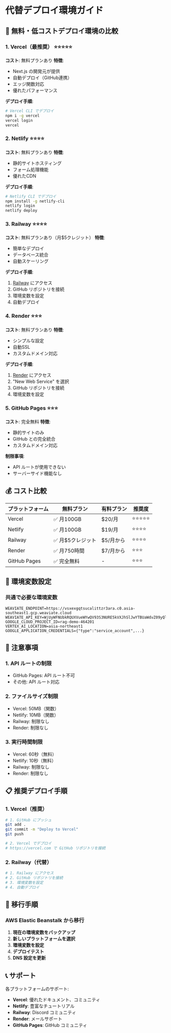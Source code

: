 # 代替デプロイ環境ガイド

## 🚀 無料・低コストデプロイ環境の比較

### 1. **Vercel（最推奨）** ⭐⭐⭐⭐⭐
**コスト**: 無料プランあり
**特徴**:
- Next.js の開発元が提供
- 自動デプロイ（GitHub連携）
- エッジ関数対応
- 優れたパフォーマンス

**デプロイ手順**:
```bash
# Vercel CLI でデプロイ
npm i -g vercel
vercel login
vercel
```

### 2. **Netlify** ⭐⭐⭐⭐
**コスト**: 無料プランあり
**特徴**:
- 静的サイトホスティング
- フォーム処理機能
- 優れたCDN

**デプロイ手順**:
```bash
# Netlify CLI でデプロイ
npm install -g netlify-cli
netlify login
netlify deploy
```

### 3. **Railway** ⭐⭐⭐⭐
**コスト**: 無料プランあり（月$5クレジット）
**特徴**:
- 簡単なデプロイ
- データベース統合
- 自動スケーリング

**デプロイ手順**:
1. [Railway](https://railway.app) にアクセス
2. GitHub リポジトリを接続
3. 環境変数を設定
4. 自動デプロイ

### 4. **Render** ⭐⭐⭐
**コスト**: 無料プランあり
**特徴**:
- シンプルな設定
- 自動SSL
- カスタムドメイン対応

**デプロイ手順**:
1. [Render](https://render.com) にアクセス
2. "New Web Service" を選択
3. GitHub リポジトリを接続
4. 環境変数を設定

### 5. **GitHub Pages** ⭐⭐⭐
**コスト**: 完全無料
**特徴**:
- 静的サイトのみ
- GitHub との完全統合
- カスタムドメイン対応

**制限事項**:
- API ルートが使用できない
- サーバーサイド機能なし

## 💰 コスト比較

| プラットフォーム | 無料プラン | 有料プラン | 推奨度 |
|----------------|-----------|-----------|--------|
| Vercel | ✅ 月100GB | $20/月 | ⭐⭐⭐⭐⭐ |
| Netlify | ✅ 月100GB | $19/月 | ⭐⭐⭐⭐ |
| Railway | ✅ 月$5クレジット | $5/月から | ⭐⭐⭐⭐ |
| Render | ✅ 月750時間 | $7/月から | ⭐⭐⭐ |
| GitHub Pages | ✅ 完全無料 | - | ⭐⭐⭐ |

## 🔧 環境変数設定

### 共通で必要な環境変数
```
WEAVIATE_ENDPOINT=https://vsxexgqtsucalittzr3ara.c0.asia-southeast1.gcp.weaviate.cloud
WEAVIATE_API_KEY=WjUyWFNUbkRQUXVueWYwQV93S3NURE5kVXJhSlJwYTBUaWdvZ09yQlJwTENTSFFEN2FQMTlnQ1d6TjBZPV92MjAw
GOOGLE_CLOUD_PROJECT_ID=rag-demo-464201
VERTEX_AI_LOCATION=asia-northeast1
GOOGLE_APPLICATION_CREDENTIALS={"type":"service_account",...}
```

## 🚨 注意事項

### 1. **API ルートの制限**
- GitHub Pages: API ルート不可
- その他: API ルート対応

### 2. **ファイルサイズ制限**
- Vercel: 50MB（関数）
- Netlify: 10MB（関数）
- Railway: 制限なし
- Render: 制限なし

### 3. **実行時間制限**
- Vercel: 60秒（無料）
- Netlify: 10秒（無料）
- Railway: 制限なし
- Render: 制限なし

## 📋 推奨デプロイ手順

### 1. **Vercel（推奨）**
```bash
# 1. GitHub にプッシュ
git add .
git commit -m "Deploy to Vercel"
git push

# 2. Vercel でデプロイ
# https://vercel.com で GitHub リポジトリを接続
```

### 2. **Railway（代替）**
```bash
# 1. Railway にアクセス
# 2. GitHub リポジトリを接続
# 3. 環境変数を設定
# 4. 自動デプロイ
```

## 🔄 移行手順

### AWS Elastic Beanstalk から移行
1. **現在の環境変数をバックアップ**
2. **新しいプラットフォームを選択**
3. **環境変数を設定**
4. **デプロイテスト**
5. **DNS 設定を更新**

## 📞 サポート

各プラットフォームのサポート:
- **Vercel**: 優れたドキュメント、コミュニティ
- **Netlify**: 豊富なチュートリアル
- **Railway**: Discord コミュニティ
- **Render**: メールサポート
- **GitHub Pages**: GitHub コミュニティ 